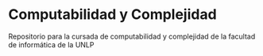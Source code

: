 # Computabilidad y Complejidad
Repositorio para la cursada de computabilidad y complejidad de la facultad de informática de la UNLP
